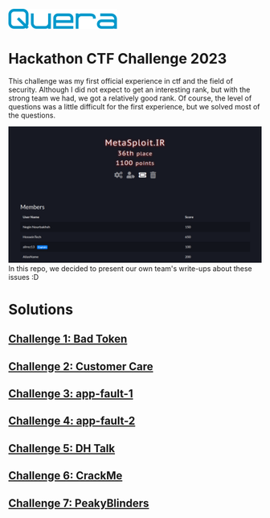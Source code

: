 ![quera](quera-logo.svg)
# Hackathon CTF Challenge 2023
This challenge was my first official experience in ctf and the field of security. Although I did not expect to get an interesting rank, but with the strong team we had, we got a relatively good rank.
Of course, the level of questions was a little difficult for the first experience, but we solved most of the questions.

![team-score](team-score.png)
In this repo, we decided to present our own team's write-ups about these issues :D

# Solutions
## [Challenge 1: Bad Token](https://github.com/HoseiinTech/queractf-2023/tree/main/BadToken)

## [Challenge 2: Customer Care](https://github.com/HoseiinTech/queractf-2023/tree/main/CustomerCare)

## [Challenge 3: app-fault-1](https://github.com/HoseiinTech/queractf-2023/tree/main/app-fault-1)

## [Challenge 4: app-fault-2](https://github.com/HoseiinTech/queractf-2023/tree/main/app-fault-2)

## [Challenge 5: DH Talk](https://github.com/HoseiinTech/queractf-2023/tree/main/DH-Talk)

## [Challenge 6: CrackMe](https://github.com/HoseiinTech/queractf-2023/tree/main/CrackMe)

## [Challenge 7: PeakyBlinders](https://github.com/HoseiinTech/queractf-2023/tree/main/PeakyBlinders)